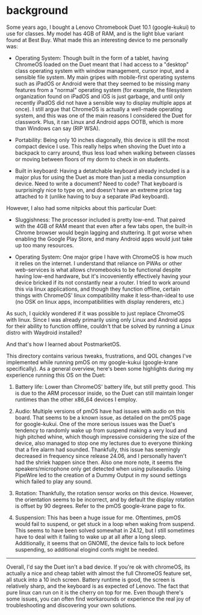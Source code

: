 # background

Some years ago, I bought a Lenovo Chromebook Duet 10.1 (google-kukui) to use for classes. My model has 4GB of RAM, and is the light blue variant found at Best Buy. What made this an interesting device to me personally was:

- Operating System: Though built in the form of a tablet, having ChromeOS loaded on the Duet meant that I had access to a "desktop" class operating system with window management, cursor input, and a sensible file system. My main gripes with mobile-first operating systems such as iPadOS or Android were that they seemed to be missing many features from a "normal" operating system (for example, the filesystem organization found on iPadOS and iOS is just garbage, and until only recently iPadOS did not have a sensible way to display multiple apps at once). I still argue that ChromeOS is actually a well-made operating system, and this was one of the main reasons I considered the Duet for classwork. Plus, it ran Linux and Android apps OOTB, which is more than Windows can say (RIP WSA).

- Portability: Being only 10 inches diagonally, this device is still the most compact device I use. This really helps when shoving the Duet into a backpack to carry around, thus less load when walking between classes or moving between floors of my dorm to check in on students.

- Built in keyboard: Having a detatchable keyboard already included is a major plus for using the Duet as more than just a media consumption device. Need to write a document? Need to code? That keyboard is surprisingly nice to type on, and doesn't have an extreme price tag attached to it (unlike having to buy a separate iPad keyboard).

However, I also had some nitpicks about this particular Duet:

- Sluggishness: The processor included is pretty low-end. That paired with the 4GB of RAM meant that even after a few tabs open, the built-in Chrome browser would begin lagging and stuttering. It got worse when enabling the Google Play Store, and many Android apps would just take up too many resources.

- Operating System: One major gripe I have with ChromeOS is how much it relies on the internet. I understand that reliance on PWAs or other web-services is what allows chromebooks to be functional despite having low-end hardware, but it's incoveniently effectively having your device bricked if its not constantly near a router. I tried to work around this via linux applications, and though they function offline, certain things with ChromeOS' linux compatibility make it less-than-ideal to use (no OSK on linux apps, incompatibilities with display renderers, etc.)

As such, I quickly wondered if it was possible to just replace ChromeOS with linux. Since I was already primarily using only Linux and Android apps for their ability to function offline, couldn't that be solved by running a Linux distro with Waydroid installed?

And that's how I learned about PostmarketOS.

This directory contains various tweaks, frustrations, and QOL changes I've implemented while running pmOS on my google-kukui (google-krane specifically). As a general overview, here's been some highlights during my experience running this OS on the Duet:

1) Battery life: Lower than ChromeOS' battery life, but still pretty good. This is due to the ARM processor inside, so the Duet can still maintain longer runtimes than the other x86_64 devices I employ.

2) Audio: Multiple versions of pmOS have had issues with audio on this board. That seems to be a known issue, as detailed on the pmOS page for google-kukui. One of the more serious issues was the Duet's tendency to randomly wake up from suspend making a very loud and high pitched whine, which though impressive considering the size of the device, also managed to stop one my lectures due to everyone thinking that a fire alarm had sounded. Thankfully, this issue has seemingly decreased in frequency since release 24.06, and I personally haven't had the shriek happen since then. Also one more note, it seems the speakers/microphone only get detected when using pulseaudio. Using PipeWire led to the creation of a Dummy Output in my sound settings which failed to play any sound.

3) Rotation: Thankfully, the rotation sensor works on this device. However, the orientation seems to be incorrect, and by default the display rotation is offset by 90 degrees. Refer to the pmOS google-krane page to fix.

4) Suspension: This has been a huge issue for me. Oftentimes, pmOS would fail to suspend, or get stuck in a loop when waking from suspend. This seems to have been solved somewhat in 24.12, but I still sometimes have to deal with it failing to wake up at all after a long sleep. Additionally, it seems that on GNOME, the device fails to lock before suspending, so additional elogind confs might be needed.

---

Overall, I'd say the Duet isn't a bad device. If you're ok with chromeOS, its actually a nice and cheap tablet with almost the full ChromeOS feature set, all stuck into a 10 inch screen. Battery runtime is good, the screen is relatively sharp, and the keyboard is as expected of Lenovo. The fact that pure linux can run on it is the cherry on top for me. Even though there's some issues, you can often find workarounds or experience the real joy of troubleshooting and discovering your own solutions.
